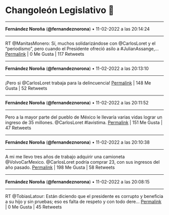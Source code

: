 # Changoleón Legislativo 🙈
*****
**Fernández Noroña** (**@fernandeznorona**) • 11-02-2022 a las 20:14:24
*****
RT @ManitasMonero: Sí, muchos solidarizándose con @CarlosLoret y el “periodismo”, pero cuando el Presidente ofreció asilo a #JulianAssange,…
[Permalink](https://twitter.com/fernandeznorona/status/1492351355133956099) | 0 Me Gusta | 117 Retweets
*****
**Fernández Noroña** (**@fernandeznorona**) • 11-02-2022 a las 20:13:10
*****
¡Pero si @CarlosLoret trabaja para la delincuencia!
[Permalink](https://twitter.com/fernandeznorona/status/1492351047322329088) | 148 Me Gusta | 52 Retweets
*****
**Fernández Noroña** (**@fernandeznorona**) • 11-02-2022 a las 20:11:52
*****
Pero a la mayor parte del pueblo de México le llevaría varias vidas lograr un ingreso de 35 millones. @CarlosLoret #lavistima.
[Permalink](https://twitter.com/fernandeznorona/status/1492350719453581314) | 151 Me Gusta | 47 Retweets
*****
**Fernández Noroña** (**@fernandeznorona**) • 11-02-2022 a las 20:10:38
*****
A mi me llevo tres años de trabajo adquirir una camioneta @VolvoCarMexico. @CarlosLoret podría comprar 23, con sus ingresos del año pasado.
[Permalink](https://twitter.com/fernandeznorona/status/1492350407946866690) | 198 Me Gusta | 58 Retweets
*****
**Fernández Noroña** (**@fernandeznorona**) • 11-02-2022 a las 20:08:15
*****
RT @TobiasLatour: Están diciendo que el presidente es corrupto y beneficia a su hijo y sin pruebas; eso es falta de respeto y con todo dere…
[Permalink](https://twitter.com/fernandeznorona/status/1492349807221882881) | 0 Me Gusta | 45 Retweets